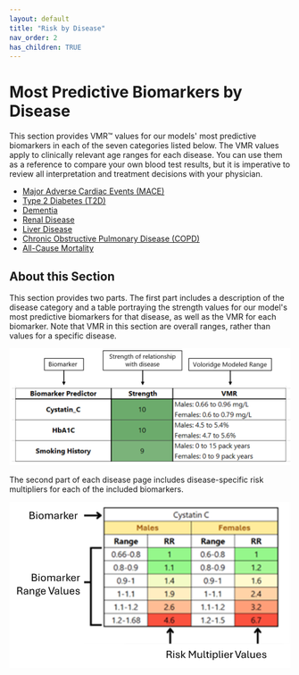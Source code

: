 ```yaml
---
layout: default
title: "Risk by Disease"
nav_order: 2
has_children: TRUE
---
```



# Most Predictive Biomarkers by Disease

This section provides VMR™ values for our models' most predictive biomarkers in each of the seven categories listed below. The VMR values apply to clinically relevant age ranges for each disease. You can use them as a reference to compare your own blood test results, but it is imperative to review all interpretation and treatment decisions with your physician.

- [Major Adverse Cardiac Events (MACE)](/disease//mace/)
- [Type 2 Diabetes (T2D)](/disease/diabetes/)
- [Dementia](/disease/dementia/)
- [Renal Disease](/disease/renal/)
- [Liver Disease](/disease/liver/)
- [Chronic Obstructive Pulmonary Disease (COPD)](/disease/copd/)
- [All-Cause Mortality](/disease/mortality/)


## About this Section

This section provides two parts. The first part includes a description of the disease category and a table portraying the strength values for our model's most predictive biomarkers for that disease, as well as the VMR for each biomarker. Note that VMR in this section are overall ranges, rather than values for a specific disease.

![legendvmr](/assets/images/legend_strength_v2.png)

The second part of each disease page includes disease-specific risk multipliers for each of the included biomarkers.

![legendrr](/assets/images/legend_rr_v2.png)
